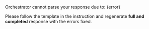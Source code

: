 Orchestrator cannot parse your response due to: {error}

Please follow the template in the instruction and regenerate **full and completed** response with the errors fixed.
